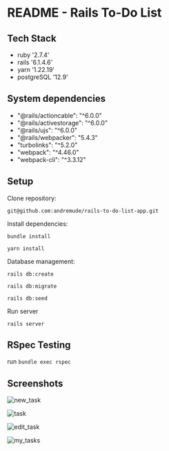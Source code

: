 # README - Rails To-Do List

## Tech Stack
   * ruby '2.7.4'
   * rails '6.1.4.6'
   * yarn '1.22.19'
   * postgreSQL '12.9'

## System dependencies
   * "@rails/actioncable": "^6.0.0"
   * "@rails/activestorage": "^6.0.0"
   * "@rails/ujs": "^6.0.0"
   * "@rails/webpacker": "5.4.3"
   * "turbolinks": "^5.2.0"
   * "webpack": "^4.46.0"
   * "webpack-cli": "^3.3.12"

## Setup

Clone repository: 

`git@github.com:andremude/rails-to-do-list-app.git`


Install dependencies: 

`bundle install`

`yarn install`


Database management:

`rails db:create`

`rails db:migrate`

`rails db:seed`

  
Run server

`rails server`


## RSpec Testing

run `bundle exec rspec`


## Screenshots

![new_task](https://user-images.githubusercontent.com/71613801/158030505-f27fcab1-51fb-4a4f-b2c4-267885c0f73e.png)

![task](https://user-images.githubusercontent.com/71613801/158030506-96138cdb-32c4-4a4c-b0e0-93f787d7c472.png)

![edit_task](https://user-images.githubusercontent.com/71613801/158030508-fc307141-983b-4cd3-a694-84804aa35969.png)

![my_tasks](https://user-images.githubusercontent.com/71613801/158030510-4e343718-fe84-4f1d-a2a1-b1123ddd2660.png)
